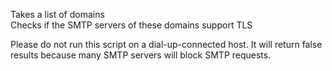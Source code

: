 Takes a list of domains <br />
Checks if the SMTP servers of these domains support TLS

Please do not run this script on a dial-up-connected host. It will return false results because many SMTP servers will block SMTP requests.
